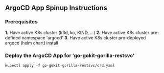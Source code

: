 ## ArgoCD App Spinup Instructions ##

### Prerequisites 

**1.** 
Have active K8s cluster (k3d, ko, KIND, ...) 
**2.** 
Have active K8s cluster pre-defined namespace 'argocd'
**3.** 
Have active K8s cluster pre-deployed argocd (helm chart) install
### Deploy the ArgoCD App for 'go-gokit-gorilla-restsvc' 

```
kubectl apply -f go-gokit-gorilla-restsvc/crd.yaml
```